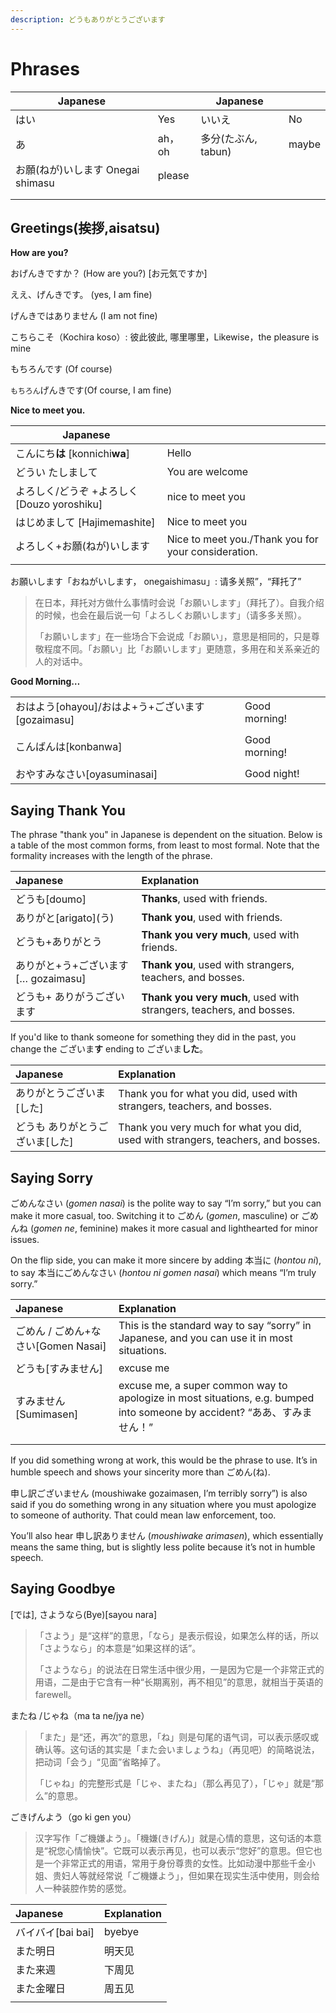 ```yaml
---
description: どうもありがとうございます
---
```


# Phrases

| Japanese                          |        | Japanese            |       |
| --------------------------------- | ------ | ------------------- | ----- |
| はい                              | Yes    | いいえ              | No    |
| あ                                | ah，oh | 多分(たぶん, tabun) | maybe |
| お願(ねが)いします Onegai shimasu | please |                     |       |
|                                   |        |                     |       |
|                                   |        |                     |       |

## Greetings(挨拶,aisatsu)

**How are you?**

おげんきですか？ \(How are you?\) \[お元気ですか\]

ええ、げんきです。 \(yes, I am fine\)

げんきではありません \(I am not fine\)

こちらこそ（Kochira koso）: 彼此彼此, 哪里哪里，Likewise，the pleasure is mine

もちろんです \(Of course\)

`もちろん`げんきです\(Of course, I am fine\)

**Nice to meet you.**

| Japanese                                   |                                                     |
| ------------------------------------------ | --------------------------------------------------- |
| こんにち**は** \[konnichi**wa**\]          | Hello                                               |
| どうい たしまして                          | You are welcome                                     |
| よろしく/どうぞ +よろしく[Douzo yoroshiku] | nice to meet you                                    |
| はじめまして \[Hajimemashite\]             | Nice to meet you                                    |
| よろしく+お願(ねが)いします                | Nice to meet you./Thank you for your consideration. |
|                                            |                                                     |

お願いします「おねがいします， onegaishimasu」: 请多关照”，“拜托了”

> 在日本，拜托对方做什么事情时会说「お願いします」（拜托了）。自我介绍的时候，也会在最后说一句「よろしくお願いします」（请多多关照）。
>
> 「お願いします」在一些场合下会说成「お願い」，意思是相同的，只是尊敬程度不同。「お願い」比「お願いします」更随意，多用在和关系亲近的人的对话中。

**Good Morning…**

|                                                  |               |      |
| ------------------------------------------------ | ------------- | ---- |
| おはよう[ohayou]/おはよ+う+ございます[gozaimasu] | Good morning! |      |
|                                                  |               |      |
| こんばんは[konbanwa]                             | Good morning! |      |
|                                                  |               |      |
| おやすみなさい[oyasuminasai]                     | Good night!   |      |

## Saying Thank You

The phrase "thank you" in Japanese is dependent on the situation. Below is a table of the most common forms, from least to most formal. Note that the formality increases with the length of the phrase.

| Japanese | Explanation |
| :--- | :--- |
| どうも\[doumo\] | **Thanks**, used with friends. |
| ありがと\[arigato\](う) | **Thank you**, used with friends. |
| どうも+ありがとう | **Thank you very much**, used with friends. |
| ありがと+う+ございます\[… gozaimasu\] | **Thank you**, used with strangers, teachers, and bosses. |
| どうも+ ありがうございます | **Thank you very much**, used with strangers, teachers, and bosses. |

If you'd like to thank someone for something they did in the past, you change the ございま**す** ending to ございま**した**。

| Japanese | Explanation |
| :--- | :--- |
| ありがとうございま\[した\] | Thank you for what you did, used with strangers, teachers, and bosses. |
| どうも ありがとうございま\[した\] | Thank you very much for what you did, used with strangers, teachers, and bosses. |

## Saying Sorry

ごめんなさい (*gomen nasai*) is the polite way to say “I’m sorry,” but you can make it more casual, too. Switching it to ごめん (*gomen*, masculine) or ごめんね (*gomen ne*, feminine) makes it more casual and lighthearted for minor issues.

On the flip side, you can make it more sincere by adding 本当に (*hontou ni*), to say 本当にごめんなさい (*hontou ni gomen nasai*) which means “I’m truly sorry.”

| Japanese | Explanation |
| :--- | :--- |
| ごめん / ごめん+なさい\[Gomen Nasai] | This is the standard way to say “sorry” in Japanese, and you can use it in most situations. |
| どうも\[すみません\]                 | excuse me                                                    |
| すみません [Sumimasen]               | excuse me, a super common way to apologize in most situations, e.g. bumped into someone by accident? “ああ、すみません！” |
|                                      |                                                              |
|                                      |                                                              |

If you did something wrong at work, this would be the phrase to use. It’s in humble speech and shows your sincerity more than ごめん(ね).

申し訳ございません (moushiwake gozaimasen, I’m terribly sorry”) is also said if you do something wrong in any situation where you must apologize to someone of authority. That could mean law enforcement, too.

You’ll also hear 申し訳ありません (*moushiwake arimasen*), which essentially means the same thing, but is slightly less polite because it’s not in humble speech.

## Saying Goodbye

[では], さようなら\(Bye\)\[sayou nara\]

> 「さよう」是“这样”的意思，「なら」是表示假设，如果怎么样的话，所以「さようなら」的本意是“如果这样的话”。
>
> 「さようなら」的说法在日常生活中很少用，一是因为它是一个非常正式的用语，二是由于它含有一种“长期离别，再不相见”的意思，就相当于英语的farewell。

またね /じゃね（ma ta ne/jya ne）

> 「また」是“还，再次”的意思，「ね」则是句尾的语气词，可以表示感叹或确认等。这句话的其实是「また会いましょうね」（再见吧）的简略说法，把动词「会う」“见面”省略掉了。
>
> 「じゃね」的完整形式是「じゃ、またね」（那么再见了），「じゃ」就是“那么”的意思。

ごきげんよう（go ki gen you）

> 汉字写作「ご機嫌よう」。「機嫌\(きげん\)」就是心情的意思，这句话的本意是“祝您心情愉快”。它既可以表示再见，也可以表示“您好”的意思。但它也是一个非常正式的用语，常用于身份尊贵的女性。比如动漫中那些千金小姐、贵妇人等就经常说「ご機嫌よう」，但如果在现实生活中使用，则会给人一种装腔作势的感觉。

| Japanese          | Explanation |
| :---------------- | :---------- |
| バイバイ[bai bai] | byebye      |
| また明日          | 明天见      |
| また来週          | 下周见      |
| また金曜日        | 周五见      |
|                   |             |



